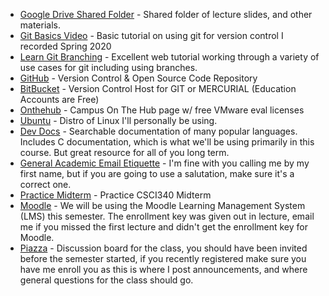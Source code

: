 * [Google Drive Shared Folder](https://drive.google.com/drive/folders/1vU1a34NwgHwuRFKZpYwOcKdCTgOs3xjf?usp=sharing) - Shared folder of lecture slides, and other materials.
* [Git Basics Video](https://www.youtube.com/watch?v=0JgyAJMvZlY&feature=youtu.be) - Basic tutorial on using git for version control I recorded Spring 2020 
* [Learn Git Branching](https://learngitbranching.js.org/) - Excellent web tutorial working through a variety of use cases for git including using branches. 
* [GitHub](https://github.com/) - Version Control & Open Source Code Repository
* [BitBucket](https://bitbucket.org) - Version Control Host for GIT or MERCURIAL (Education Accounts are Free)
* [Onthehub](http://csuchico.onthehub.com) - Campus On The Hub page w/ free VMware eval licenses
* [Ubuntu](http://ubuntu.com) - Distro of Linux I'll personally be using.
* [Dev Docs](http://devdocs.io/) - Searchable documentation of many popular languages. Includes C documentation, which is what we'll be using primarily in this course. But great resource for all of you long term.
* [General Academic Email Etiquette](https://medium.com/@lportwoodstacer/how-to-email-your-professor-without-being-annoying-af-cf64ae0e4087#.h9ipxkg5z) - I'm fine with you calling me by my first name, but if you are going to use a salutation, make sure it's a correct one.
* [Practice Midterm](https://github.com/CSUChico-CSCI340/CSCI340-Course-Materials/raw/master/PracticeExams/midterm-f15_practice_nosols.pdf) - Practice CSCI340 Midterm
* [Moodle](https://moodle.csuchico.edu) - We will be using the Moodle Learning Management System (LMS) this semester.  The enrollment key was given out in lecture, email me if you missed the first lecture and didn't get the enrollment key for Moodle.
* [Piazza](http://piazza.com/) - Discussion board for the class, you should have been invited before the semester started, if you recently registered make sure you have me enroll you as this is where I post announcements, and where general questions for the class should go. 
